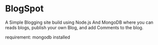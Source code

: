 # BlogSpot
A Simple Blogging site build using Node.js And MongoDB where you can reads blogs, publish your own Blog, and add Comments to the blog.

requirement: mongodb installed

